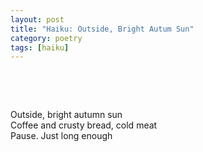 ```yaml
---
layout: post
title: "Haiku: Outside, Bright Autum Sun"
category: poetry
tags: [haiku]
---
```

<p>&nbsp;</p>
<p>&nbsp;</p>

Outside, bright autumn sun  
Coffee and crusty bread, cold meat  
Pause. Just long enough  


<p>&nbsp;</p>
<p>&nbsp;</p>

